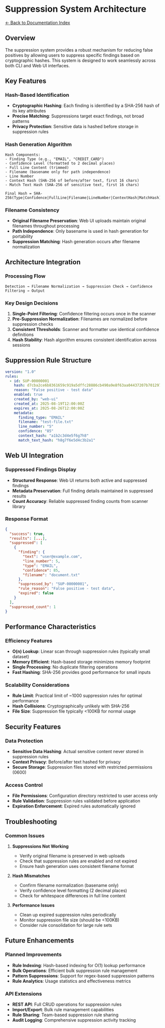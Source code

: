 # Suppression System Architecture

[← Back to Documentation Index](README.md)

## Overview

The suppression system provides a robust mechanism for reducing false positives by allowing users to suppress specific findings based on cryptographic hashes. This system is designed to work seamlessly across both CLI and Web UI interfaces.

## Key Features

### Hash-Based Identification
- **Cryptographic Hashing**: Each finding is identified by a SHA-256 hash of its key attributes
- **Precise Matching**: Suppressions target exact findings, not broad patterns
- **Privacy Protection**: Sensitive data is hashed before storage in suppression rules

### Hash Generation Algorithm
```
Hash Components:
- Finding Type (e.g., "EMAIL", "CREDIT_CARD")
- Confidence Level (formatted to 2 decimal places)
- Full Line Content (trimmed)
- Filename (basename only for path independence)
- Line Number
- Context Hash (SHA-256 of before/after text, first 16 chars)
- Match Text Hash (SHA-256 of sensitive text, first 16 chars)

Final Hash = SHA-256(Type|Confidence|FullLine|Filename|LineNumber|ContextHash|MatchHash)
```

### Filename Consistency
- **Original Filename Preservation**: Web UI uploads maintain original filenames throughout processing
- **Path Independence**: Only basename is used in hash generation for portability
- **Suppression Matching**: Hash generation occurs after filename normalization

## Architecture Integration

### Processing Flow
```
Detection → Filename Normalization → Suppression Check → Confidence Filtering → Output
```

### Key Design Decisions

1. **Single-Point Filtering**: Confidence filtering occurs once in the scanner
2. **Pre-Suppression Normalization**: Filenames are normalized before suppression checks
3. **Consistent Thresholds**: Scanner and formatter use identical confidence definitions
4. **Hash Stability**: Hash algorithm ensures consistent identification across sessions

## Suppression Rule Structure

```yaml
version: "1.0"
rules:
  - id: SUP-00000001
    hash: d7cba2ce6b8361659c919a5dffc28886cb490a9e8f63aa04437207b701297282
    reason: "False positive - test data"
    enabled: true
    created_by: "web-ui"
    created_at: 2025-08-19T12:00:00Z
    expires_at: 2025-08-26T12:00:00Z
    metadata:
      finding_type: "EMAIL"
      filename: "test-file.txt"
      line_number: "5"
      confidence: "85"
      context_hash: "a1b2c3d4e5f6g7h8"
      match_text_hash: "h8g7f6e5d4c3b2a1"
```

## Web UI Integration

### Suppressed Findings Display
- **Structured Response**: Web UI returns both active and suppressed findings
- **Metadata Preservation**: Full finding details maintained in suppressed results
- **Count Accuracy**: Reliable suppressed finding counts from scanner library

### Response Format
```json
{
  "success": true,
  "results": [...],
  "suppressed": [
    {
      "finding": {
        "text": "user@example.com",
        "line_number": 5,
        "type": "EMAIL",
        "confidence": 85,
        "filename": "document.txt"
      },
      "suppressed_by": "SUP-00000001",
      "rule_reason": "False positive - test data",
      "expired": false
    }
  ],
  "suppressed_count": 1
}
```

## Performance Characteristics

### Efficiency Features
- **O(n) Lookup**: Linear scan through suppression rules (typically small dataset)
- **Memory Efficient**: Hash-based storage minimizes memory footprint
- **Single Processing**: No duplicate filtering operations
- **Fast Hashing**: SHA-256 provides good performance for small inputs

### Scalability Considerations
- **Rule Limit**: Practical limit of ~1000 suppression rules for optimal performance
- **Hash Collisions**: Cryptographically unlikely with SHA-256
- **File Size**: Suppression file typically <100KB for normal usage

## Security Features

### Data Protection
- **Sensitive Data Hashing**: Actual sensitive content never stored in suppression rules
- **Context Privacy**: Before/after text hashed for privacy
- **Secure Storage**: Suppression files stored with restricted permissions (0600)

### Access Control
- **File Permissions**: Configuration directory restricted to user access only
- **Rule Validation**: Suppression rules validated before application
- **Expiration Enforcement**: Expired rules automatically ignored

## Troubleshooting

### Common Issues

1. **Suppressions Not Working**
   - Verify original filename is preserved in web uploads
   - Check that suppression rules are enabled and not expired
   - Ensure hash generation uses consistent filename format

2. **Hash Mismatches**
   - Confirm filename normalization (basename only)
   - Verify confidence level formatting (2 decimal places)
   - Check for whitespace differences in full line content

3. **Performance Issues**
   - Clean up expired suppression rules periodically
   - Monitor suppression file size (should be <100KB)
   - Consider rule consolidation for large rule sets

## Future Enhancements

### Planned Improvements
- **Rule Indexing**: Hash-based indexing for O(1) lookup performance
- **Bulk Operations**: Efficient bulk suppression rule management
- **Pattern Suppressions**: Support for regex-based suppression patterns
- **Rule Analytics**: Usage statistics and effectiveness metrics

### API Extensions
- **REST API**: Full CRUD operations for suppression rules
- **Import/Export**: Bulk rule management capabilities
- **Rule Sharing**: Team-based suppression rule sharing
- **Audit Logging**: Comprehensive suppression activity tracking